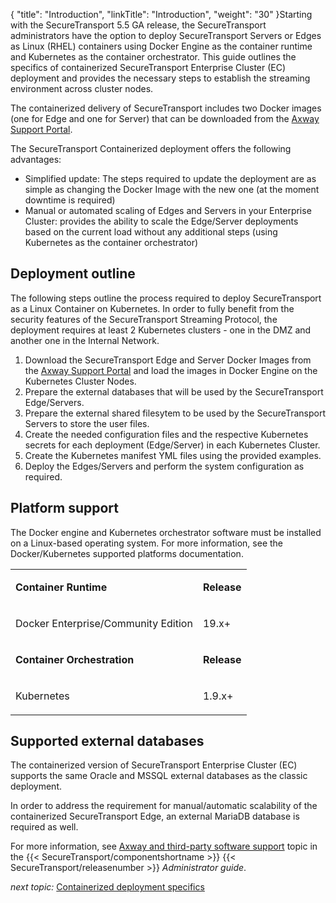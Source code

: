 {
    "title": "Introduction",
    "linkTitle": "Introduction",
    "weight": "30"
}Starting with the SecureTransport 5.5 GA release, the SecureTransport administrators have the option to deploy SecureTransport Servers or Edges as Linux (RHEL) containers using Docker Engine as the container runtime and Kubernetes as the container orchestrator. This guide outlines the specifics of containerized SecureTransport Enterprise Cluster (EC) deployment and provides the necessary steps to establish the streaming environment across cluster nodes.

The containerized delivery of SecureTransport includes two Docker images (one for Edge and one for Server) that can be downloaded from the [Axway Support Portal](https://login.axway.com/auth/realms/Broker/protocol/saml?SAMLRequest=fZFBb8IwDIXv%2FIoq9zYB2rJGpQjGYUhMQ9DtsMuUFgPR2qSLU8b%2B%2FVIYGieOtvyev2enk1NdeUcwKLUak37AyCTrpdPWHtQavlpA67kJhWPSGsW1QIlciRqQ25Jvps9LPggYb4y2utQV8RbzMflIdpFgsYiKMEzicMAeoA9lGIkoiYqkGO2KIomHSbzbbon3dt3tfJwcsYWFQiuUdS02YD6LfBbm%2FREfMh6F78SbOyiphD2rDtY2yCmt9F6qQJy%2BxU9Q6poKl4AaEFWNdGb0Jxh6haQoake6%2BitnUm2l2t8PWFyGkD%2Fl%2BcpfvWxy4k0RwXQUj1phW4PZgDnKEl7Xy38ubJtGG3tDBoqSLO0Y%2BDmtuRyYd537EOK6kGTYHMCAX1YSlPU7aUpvLLOU3r4w6%2F0C&SigAlg=http%3A%2F%2Fwww.w3.org%2F2001%2F04%2Fxmldsig-more%23rsa-sha256&Signature=hslfOjcccysAxCJfOHTk4UfnCsihZVl8k6C0y%2BQajOMA%2FeYdHBcbxK9HR3FxGexFYGRsUIXSOL1udqD%2F6L1LOSWyssWPfvIUwORFIacvo5Dh4pVePBvvot4lQkoC6OILQDjBb209Xw3Mgw%2Bmji%2F%2Fi4ZOqNjriZBKVlhhl%2FYhwvk6JZ8bBqJcsuXLy26UNWbfglEfnP8E4AaqYixQ%2B8kkeECz3MgPqTO4EiiTOm4WKjTzTqoCdoHiBdfwNaa4HjWyKGk5NLXXRBdMG2mh2xrhY9ydLwjwMjblNt9WU0eQZgbgyOh1qpUdHfU0rIKdvPPOXoTQfBYulcqSdxpRURuEzQ%3D%3D&redirect_uri=https%3A%2F%2Fsupport.axway.com%2Fen%2F "Axway Support").

The SecureTransport Containerized deployment offers the following advantages:

-   Simplified update: The steps required to update the deployment are as simple as changing the Docker Image with the new one (at the moment downtime is required)
-   Manual or automated scaling of Edges and Servers in your Enterprise Cluster: provides the ability to scale the Edge/Server deployments based on the current load without any additional steps (using Kubernetes as the container orchestrator)

## Deployment outline

The following steps outline the process required to deploy SecureTransport as a Linux Container on Kubernetes. In order to fully benefit from the security features of the SecureTransport Streaming Protocol, the deployment requires at least 2 Kubernetes clusters - one in the DMZ and another one in the Internal Network.

1.  Download the SecureTransport Edge and Server Docker Images from the [Axway Support Portal](https://login.axway.com/auth/realms/Broker/protocol/saml?SAMLRequest=fZFBb8IwDIXv%2FIoq9zYB2rJGpQjGYUhMQ9DtsMuUFgPR2qSLU8b%2B%2FVIYGieOtvyev2enk1NdeUcwKLUak37AyCTrpdPWHtQavlpA67kJhWPSGsW1QIlciRqQ25Jvps9LPggYb4y2utQV8RbzMflIdpFgsYiKMEzicMAeoA9lGIkoiYqkGO2KIomHSbzbbon3dt3tfJwcsYWFQiuUdS02YD6LfBbm%2FREfMh6F78SbOyiphD2rDtY2yCmt9F6qQJy%2BxU9Q6poKl4AaEFWNdGb0Jxh6haQoake6%2BitnUm2l2t8PWFyGkD%2Fl%2BcpfvWxy4k0RwXQUj1phW4PZgDnKEl7Xy38ubJtGG3tDBoqSLO0Y%2BDmtuRyYd537EOK6kGTYHMCAX1YSlPU7aUpvLLOU3r4w6%2F0C&SigAlg=http%3A%2F%2Fwww.w3.org%2F2001%2F04%2Fxmldsig-more%23rsa-sha256&Signature=hslfOjcccysAxCJfOHTk4UfnCsihZVl8k6C0y%2BQajOMA%2FeYdHBcbxK9HR3FxGexFYGRsUIXSOL1udqD%2F6L1LOSWyssWPfvIUwORFIacvo5Dh4pVePBvvot4lQkoC6OILQDjBb209Xw3Mgw%2Bmji%2F%2Fi4ZOqNjriZBKVlhhl%2FYhwvk6JZ8bBqJcsuXLy26UNWbfglEfnP8E4AaqYixQ%2B8kkeECz3MgPqTO4EiiTOm4WKjTzTqoCdoHiBdfwNaa4HjWyKGk5NLXXRBdMG2mh2xrhY9ydLwjwMjblNt9WU0eQZgbgyOh1qpUdHfU0rIKdvPPOXoTQfBYulcqSdxpRURuEzQ%3D%3D&redirect_uri=https%3A%2F%2Fsupport.axway.com%2Fen%2F "Axway Support") and load the images in Docker Engine on the Kubernetes Cluster Nodes.
2.  Prepare the external databases that will be used by the SecureTransport Edge/Servers.
3.  Prepare the external shared filesytem to be used by the SecureTransport Servers to store the user files.
4.  Create the needed configuration files and the respective Kubernetes secrets for each deployment (Edge/Server) in each Kubernetes Cluster.
5.  Create the Kubernetes manifest YML files using the provided examples.
6.  Deploy the Edges/Servers and perform the system configuration as required.

## Platform support

The Docker engine and Kubernetes orchestrator software must be installed on a Linux-based operating system. For more information, see the Docker/Kubernetes supported platforms documentation.

<table>
   <tbody>
      <tr>
         <td><p><strong>Container Runtime</strong></p>         </td>
         <td><p><strong>Release</strong></p>         </td>
      </tr>
      <tr>
         <td><p>Docker Enterprise/Community Edition</p>         </td>
         <td><p>19.x+</p>         </td>
      </tr>
      <tr>
         <td><p><strong>Container Orchestration</strong></p>         </td>
         <td><strong>Release</strong>         </td>
      </tr>
      <tr>
         <td><p>Kubernetes</p>         </td>
         <td><p>1.9.x+</p>         </td>
      </tr>
   </tbody>
</table>

## Supported external databases

The containerized version of SecureTransport Enterprise Cluster (EC) supports the same Oracle and MSSQL external databases as the classic deployment.

In order to address the requirement for manual/automatic scalability of the containerized SecureTransport Edge, an external MariaDB database is required as well.

For more information, see [Axway and third-party software support](https://docs.axway.com/bundle/SecureTransport_55_AdministratorGuide_allOS_en_HTML5/page/Content/AdministratorsGuide/introduction/r_st_Axway_and_third-party_software_support.htm#database) topic in the {{< SecureTransport/componentshortname  >}} {{< SecureTransport/releasenumber  >}} *Administrator guide*.

*next topic:* [Containerized deployment specifics](classic-vs-containerized)
